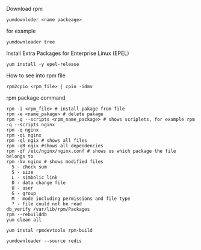 Download rpm
```
yumdownloder <name packeage>
```
for example
```
yumdownloader tree
```
Install Extra Packages for Enterprise Linux (EPEL)
```
yum install -y epel-release
```
How to see into rpm file 
```
rpm2cpio <rpm_file> | cpio -idmv
```
rpm package command
```
rpm -i <rpm_file> # install pakage from file
rpm -e <name_pakage> # delete pakage
rpm -q --scripts <rpm_name_package> # shows scriplets, for example rpm -q --scripts nginx
rpm -q nginx
rpm -qi nginx 
rpm -ql ngix # shows all files
rpm -qR ngix #shows all dependencies
rpm -qf /etc/nginx/nginx.conf # shows us which package the file belongs to
rpm -Vv nginx # shows modified files
  5 - check sum
  S - size
  L - simboliс link
  D - data change file
  U - user
  G - group 
  M - mode including permissions and file type
  ? - file could not be read
db_verify /var/lib/rpm/Packages
rpm --rebuilddb
yum clean all

yum instal rpmdevtools rpm-build

yumdownloader --source redis  

```
